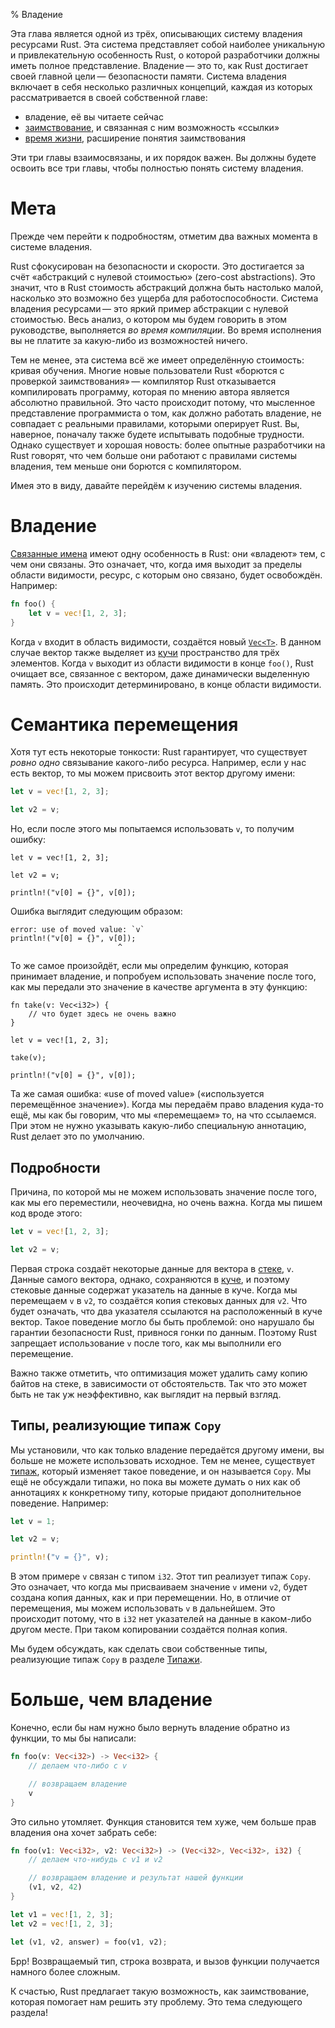 % Владение

Эта глава является одной из трёх, описывающих систему владения ресурсами Rust.
Эта система представляет собой наиболее уникальную и привлекательную особенность
Rust, о которой разработчики должны иметь полное представление. Владение — это
то, как Rust достигает своей главной цели — безопасности памяти. Система
владения включает в себя несколько различных концепций, каждая из которых
рассматривается в своей собственной главе:

* владение, её вы читаете сейчас
* [заимствование][borrowing], и связанная с ним возможность «ссылки»
* [время жизни][lifetimes], расширение понятия заимствования

Эти три главы взаимосвязаны, и их порядок важен. Вы должны будете освоить все
три главы, чтобы полностью понять систему владения.

[borrowing]: references-and-borrowing.html
[lifetimes]: lifetimes.html

# Мета

Прежде чем перейти к подробностям, отметим два важных момента в системе
владения.

Rust сфокусирован на безопасности и скорости. Это достигается за счёт
«абстракций с нулевой стоимостью» (zero-cost abstractions). Это значит, что в
Rust стоимость абстракций должна быть настолько малой, насколько это возможно
без ущерба для работоспособности. Система владения ресурсами — это яркий пример
абстракции с нулевой стоимостью. Весь анализ, о котором мы будем говорить в этом
руководстве, выполняется _во время компиляции_. Во время исполнения вы не
платите за какую-либо из возможностей ничего.

Тем не менее, эта система всё же имеет определённую стоимость: кривая обучения.
Многие новые пользователи Rust «борются с проверкой заимствования» — компилятор
Rust отказывается компилировать программу, которая по мнению автора является
абсолютно правильной. Это часто происходит потому, что мысленное представление
программиста о том, как должно работать владение, не совпадает с реальными
правилами, которыми оперирует Rust. Вы, наверное, поначалу также будете
испытывать подобные трудности. Однако существует и хорошая новость: более
опытные разработчики на Rust говорят, что чем больше они работают с правилами
системы владения, тем меньше они борются с компилятором.

Имея это в виду, давайте перейдём к изучению системы владения.

# Владение

[Связанные имена][bindings] имеют одну особенность в Rust: они «владеют» тем, с
чем они связаны. Это означает, что, когда имя выходит за пределы области
видимости, ресурс, с которым оно связано, будет освобождён. Например:

```rust
fn foo() {
    let v = vec![1, 2, 3];
}
```

Когда `v` входит в область видимости, создаётся новый [`Vec<T>`][vect]. В данном
случае вектор также выделяет из [кучи][heap] пространство для трёх элементов.
Когда `v` выходит из области видимости в конце `foo()`, Rust очищает все,
связанное с вектором, даже динамически выделенную память. Это происходит
детерминировано, в конце области видимости.

[vect]: http://doc.rust-lang.org/std/vec/struct.Vec.html
[heap]: the-stack-and-the-heap.html
[bindings]: variable-bindings.html

<a name="move-semantics"></a>
# Семантика перемещения

Хотя тут есть некоторые тонкости: Rust гарантирует, что существует _ровно одно_
связывание какого-либо ресурса. Например, если у нас есть вектор, то мы можем
присвоить этот вектор другому имени:

```rust
let v = vec![1, 2, 3];

let v2 = v;
```

Но, если после этого мы попытаемся использовать `v`, то получим ошибку:

```rust,ignore
let v = vec![1, 2, 3];

let v2 = v;

println!("v[0] = {}", v[0]);
```

Ошибка выглядит следующим образом:

```text
error: use of moved value: `v`
println!("v[0] = {}", v[0]);
                        ^
```

То же самое произойдёт, если мы определим функцию, которая принимает владение, и
попробуем использовать значение после того, как мы передали это значение в
качестве аргумента в эту функцию:

```rust,ignore
fn take(v: Vec<i32>) {
    // что будет здесь не очень важно
}

let v = vec![1, 2, 3];

take(v);

println!("v[0] = {}", v[0]);
```

Та же самая ошибка: «use of moved value» («используется перемещённое значение»).
Когда мы передаём право владения куда-то ещё, мы как бы говорим, что мы
«перемещаем» то, на что ссылаемся. При этом не нужно указывать какую-либо
специальную аннотацию, Rust делает это по умолчанию.

## Подробности

Причина, по которой мы не можем использовать значение после того, как мы его
переместили, неочевидна, но очень важна. Когда мы пишем код вроде этого:

```rust
let v = vec![1, 2, 3];

let v2 = v;
```

Первая строка создаёт некоторые данные для вектора в [стеке][sh], `v`. Данные
самого вектора, однако, сохраняются в [куче][sh], и поэтому стековые данные
содержат указатель на данные в куче. Когда мы перемещаем `v` в `v2`, то
создаётся копия стековых данных для `v2`. Что будет означать, что два указателя
ссылаются на расположенный в куче вектор. Такое поведение могло бы быть
проблемой: оно нарушало бы гарантии безопасности Rust, привнося гонки по данным.
Поэтому Rust запрещает использование `v` после того, как мы выполнили его
перемещение.

[sh]: the-stack-and-the-heap.html

Важно также отметить, что оптимизация может удалить саму копию байтов на стеке,
в зависимости от обстоятельств. Так что это может быть не так уж неэффективно,
как выглядит на первый взгляд.

## Типы, реализующие типаж `Copy`

Мы установили, что как только владение передаётся другому имени, вы больше не
можете использовать исходное. Тем не менее, существует [типаж][traits], который
изменяет такое поведение, и он называется `Copy`. Мы ещё не обсуждали типажи, но
пока вы можете думать о них как об аннотациях к конкретному типу, которые
придают дополнительное поведение. Например:

```rust
let v = 1;

let v2 = v;

println!("v = {}", v);
```

В этом примере `v` связан с типом `i32`. Этот тип реализует типаж `Copy`. Это
означает, что когда мы присваиваем значение `v` имени `v2`, будет создана копия
данных, как и при перемещении. Но, в отличие от перемещения, мы можем
использовать `v` в дальнейшем. Это происходит потому, что в `i32` нет указателей
на данные в каком-либо другом месте. При таком копировании создаётся полная
копия.

Мы будем обсуждать, как сделать свои собственные типы, реализующие типаж `Copy`
в разделе [Типажи][traits].

[traits]: traits.html

# Больше, чем владение

Конечно, если бы нам нужно было вернуть владение обратно из функции, то мы бы
написали:

```rust
fn foo(v: Vec<i32>) -> Vec<i32> {
    // делаем что-либо с v

    // возвращаем владение
    v
}
```

Это сильно утомляет. Функция становится тем хуже, чем больше прав владения она
хочет забрать себе:

```rust
fn foo(v1: Vec<i32>, v2: Vec<i32>) -> (Vec<i32>, Vec<i32>, i32) {
    // делаем что-нибудь с v1 и v2

    // возвращаем владение и результат нашей функции
    (v1, v2, 42)
}

let v1 = vec![1, 2, 3];
let v2 = vec![1, 2, 3];

let (v1, v2, answer) = foo(v1, v2);
```

Брр! Возвращаемый тип, строка возврата, и вызов функции получается намного 
более сложным.

К счастью, Rust предлагает такую возможность, как заимствование, которая
помогает нам  решить эту проблему. Это тема следующего раздела!
